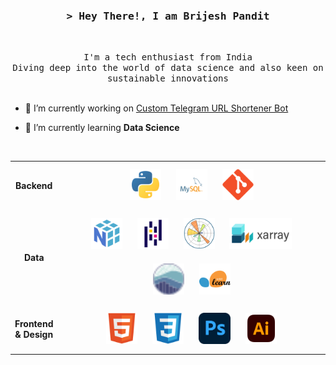 <!-- Title -->
<h3 align="center">
        <samp>&gt; Hey There!, I am Brijesh Pandit
        </samp>
</h3>
<br>

<p align="center">
        <!-- Intro -->
        <samp>
                I'm a tech enthusiast from India 
                <br>
                Diving deep into the world of data science and also keen on sustainable innovations</b>
                <br>
                <br>
        </samp>
        <!-- Technologies -->
        <!-- JavaScript -->
        <!-- <a href="https://github.com/ShahriarShafin?tab=repositories" target="_blank"><img alt="JavaScript"
                        src="https://img.shields.io/badge/-JavaScript-F7DF1E?style=flat-square&logo=JavaScript&logoColor=white">
        </a> -->
</p>

- 🔭 I’m currently working on [Custom Telegram URL Shortener Bot](https://github.com/brijeshpandit/tg-url-shortener)

- 🌱 I’m currently learning **Data Science**

<br>

<table align='center'>
  <tr>
    <td valign="middle" align="center" style="font-weight: bold;">
      Backend
    </td>
    <td valign="top" width=100%>
      <div align="center">
        <img style="margin: 10px" src="icons/python-svgrepo-com.svg" alt="Python" height="50"/>
        <img style="margin: 10px" src="icons/mysql-logo-svgrepo-com.svg" alt="MySQL" height="50"/>
        <img style="margin: 10px" src="icons/Git.svg" alt="Git" height="50"/>
      </div>
    </td>
  </tr>

  <tr>
    <td valign="middle" align="center" style="font-weight: bold;">
      Data
    </td>
    <td valign="top" width=100%>
      <div align="center">
        <img style="margin: 10px" src="icons/numpy-svgrepo-com.svg" alt="Numpy" height="50"/>
        <img style="margin: 10px" src="icons/Pandas.svg" alt="Pandas" height="50"/>
        <img style="margin: 10px" src="icons/Matplotlib.svg" alt="Matplotlib" height="50"/>
        <img style="margin: 10px" src="icons/Xarray_Logo_RGB_Final.svg" alt="X-array" height="50"/>
        <img style="margin: 10px" src="icons/seaborn-icon.svg" alt="Seaborn" height="50"/>
        <img style="margin: 10px" src="icons/scikit-learn.svg" alt="scikit-learn" height="50"/>
      </div>
    </td>
  </tr>

  <tr>
    <td valign="middle" align="center" style="font-weight: bold;">
      Frontend & Design
    </td>
    <td valign="top" width=100%>
      <div align="center">
        <img style="margin: 10px" src="icons/HTML5.svg" alt="HTML" height="50"/>
        <img style="margin: 10px" src="icons/CSS3.svg" alt="CSS" height="50"/>
        <img style="margin: 10px" src="icons/Adobe_Photoshop_CC_icon.svg" alt="Photoshop" height="50"/>
        <img style="margin: 10px" src="icons/adobe-illustrator-svgrepo-com.svg" alt="Illustrator" height="50"/>
      </div>
    </td>
  </tr>
</table>



